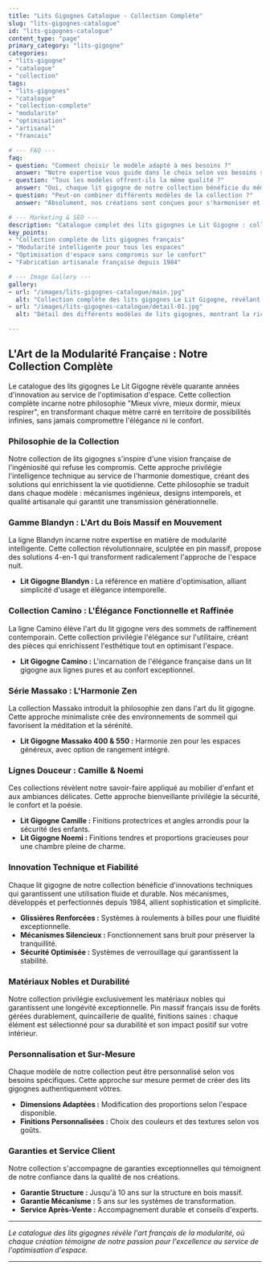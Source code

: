 ```yaml
---
title: "Lits Gigognes Catalogue - Collection Complète"
slug: "lits-gigognes-catalogue"
id: "lits-gigognes-catalogue"
content_type: "page"
primary_category: "lits-gigogne"
categories:
- "lits-gigogne"
- "catalogue"
- "collection"
tags:
- "lits-gigognes"
- "catalogue"
- "collection-complete"
- "modularite"
- "optimisation"
- "artisanal"
- "francais"

# --- FAQ ---
faq:
- question: "Comment choisir le modèle adapté à mes besoins ?"
  answer: "Notre expertise vous guide dans le choix selon vos besoins spécifiques : espace disponible, utilisateurs, style décoratif, budget."
- question: "Tous les modèles offrent-ils la même qualité ?"
  answer: "Oui, chaque lit gigogne de notre collection bénéficie du même niveau d'excellence artisanale et des mêmes garanties de base."
- question: "Peut-on combiner différents modèles de la collection ?"
  answer: "Absolument, nos créations sont conçues pour s'harmoniser et créer des compositions cohérentes et personnalisées."

# --- Marketing & SEO ---
description: "Catalogue complet des lits gigognes Le Lit Gigogne : collection française, modularité intelligente, optimisation d'espace, fabrication artisanale."
key_points:
- "Collection complète de lits gigognes français"
- "Modularité intelligente pour tous les espaces"
- "Optimisation d'espace sans compromis sur le confort"
- "Fabrication artisanale française depuis 1984"

# --- Image Gallery ---
gallery:
- url: "/images/lits-gigognes-catalogue/main.jpg"
  alt: "Collection complète des lits gigognes Le Lit Gigogne, révélant la diversité et l'excellence"
- url: "/images/lits-gigognes-catalogue/detail-01.jpg"
  alt: "Détail des différents modèles de lits gigognes, montrant la richesse de la collection"

---
```


## L'Art de la Modularité Française : Notre Collection Complète

Le catalogue des lits gigognes Le Lit Gigogne révèle quarante années d'innovation au service de l'optimisation d'espace. Cette collection complète incarne notre philosophie "Mieux vivre, mieux dormir, mieux respirer", en transformant chaque mètre carré en territoire de possibilités infinies, sans jamais compromettre l'élégance ni le confort.

### Philosophie de la Collection

Notre collection de lits gigognes s'inspire d'une vision française de l'ingéniosité qui refuse les compromis. Cette approche privilégie l'intelligence technique au service de l'harmonie domestique, créant des solutions qui enrichissent la vie quotidienne. Cette philosophie se traduit dans chaque modèle : mécanismes ingénieux, designs intemporels, et qualité artisanale qui garantit une transmission générationnelle.

### Gamme Blandyn : L'Art du Bois Massif en Mouvement

La ligne Blandyn incarne notre expertise en matière de modularité intelligente. Cette collection révolutionnaire, sculptée en pin massif, propose des solutions 4-en-1 qui transforment radicalement l'approche de l'espace nuit.
- **Lit Gigogne Blandyn :** La référence en matière d'optimisation, alliant simplicité d'usage et élégance intemporelle.

### Collection Camino : L'Élégance Fonctionnelle et Raffinée

La ligne Camino élève l'art du lit gigogne vers des sommets de raffinement contemporain. Cette collection privilégie l'élégance sur l'utilitaire, créant des pièces qui enrichissent l'esthétique tout en optimisant l'espace.
- **Lit Gigogne Camino :** L'incarnation de l'élégance française dans un lit gigogne aux lignes pures et au confort exceptionnel.

### Série Massako : L'Harmonie Zen

La collection Massako introduit la philosophie zen dans l'art du lit gigogne. Cette approche minimaliste crée des environnements de sommeil qui favorisent la méditation et la sérénité.
- **Lit Gigogne Massako 400 & 550 :** Harmonie zen pour les espaces généreux, avec option de rangement intégré.

### Lignes Douceur : Camille & Noemi

Ces collections révèlent notre savoir-faire appliqué au mobilier d'enfant et aux ambiances délicates. Cette approche bienveillante privilégie la sécurité, le confort et la poésie.
- **Lit Gigogne Camille :** Finitions protectrices et angles arrondis pour la sécurité des enfants.
- **Lit Gigogne Noemi :** Finitions tendres et proportions gracieuses pour une chambre pleine de charme.

### Innovation Technique et Fiabilité

Chaque lit gigogne de notre collection bénéficie d'innovations techniques qui garantissent une utilisation fluide et durable. Nos mécanismes, développés et perfectionnés depuis 1984, allient sophistication et simplicité.
- **Glissières Renforcées :** Systèmes à roulements à billes pour une fluidité exceptionnelle.
- **Mécanismes Silencieux :** Fonctionnement sans bruit pour préserver la tranquillité.
- **Sécurité Optimisée :** Systèmes de verrouillage qui garantissent la stabilité.

### Matériaux Nobles et Durabilité

Notre collection privilégie exclusivement les matériaux nobles qui garantissent une longévité exceptionnelle. Pin massif français issu de forêts gérées durablement, quincaillerie de qualité, finitions saines : chaque élément est sélectionné pour sa durabilité et son impact positif sur votre intérieur.

### Personnalisation et Sur-Mesure

Chaque modèle de notre collection peut être personnalisé selon vos besoins spécifiques. Cette approche sur mesure permet de créer des lits gigognes authentiquement vôtres.
- **Dimensions Adaptées :** Modification des proportions selon l'espace disponible.
- **Finitions Personnalisées :** Choix des couleurs et des textures selon vos goûts.

### Garanties et Service Client

Notre collection s'accompagne de garanties exceptionnelles qui témoignent de notre confiance dans la qualité de nos créations.
- **Garantie Structure :** Jusqu'à 10 ans sur la structure en bois massif.
- **Garantie Mécanisme :** 5 ans sur les systèmes de transformation.
- **Service Après-Vente :** Accompagnement durable et conseils d'experts.

---
_Le catalogue des lits gigognes révèle l'art français de la modularité, où chaque création témoigne de notre passion pour l'excellence au service de l'optimisation d'espace._

---